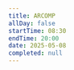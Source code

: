 ```yaml
---
title: ARCOMP
allDay: false
startTime: 08:30
endTime: 20:00
date: 2025-05-08
completed: null
---
```

